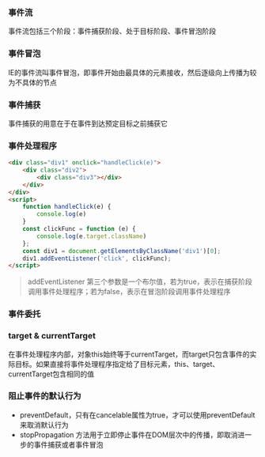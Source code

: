 ### 事件流
事件流包括三个阶段：事件捕获阶段、处于目标阶段、事件冒泡阶段

### 事件冒泡
IE的事件流叫事件冒泡，即事件开始由最具体的元素接收，然后逐级向上传播为较为不具体的节点

### 事件捕获
事件捕获的用意在于在事件到达预定目标之前捕获它

### 事件处理程序
```html
<div class="div1" onclick="handleClick(e)">
    <div class="div2">
        <div class="div3"></div>
    </div>
</div>
<script>
    function handleClick(e) {
        console.log(e)
    }
    const clickFunc = function (e) {
        console.log(e.target.className)
    };
    const div1 = document.getElementsByClassName('div1')[0];
    div1.addEventListener('click', clickFunc);
</script>
```

>addEventListener 第三个参数是一个布尔值，若为true，表示在捕获阶段调用事件处理程序；若为false，表示在冒泡阶段调用事件处理程序

### 事件委托


### target & currentTarget
在事件处理程序内部，对象this始终等于currentTarget，而target只包含事件的实际目标。如果直接将事件处理程序指定给了目标元素，this、target、currentTarget包含相同的值


### 阻止事件的默认行为
- preventDefault，只有在cancelable属性为true，才可以使用preventDefault来取消默认行为
- stopPropagation 方法用于立即停止事件在DOM层次中的传播，即取消进一步的事件捕获或者事件冒泡
